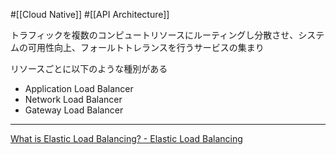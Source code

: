#[[Cloud Native]] #[[API Architecture]]

トラフィックを複数のコンピュートリソースにルーティングし分散させ、システムの可用性向上、フォールトトレランスを行うサービスの集まり

リソースごとに以下のような種別がある

- Application Load Balancer
- Network Load Balancer
- Gateway Load Balancer

---

[What is Elastic Load Balancing? - Elastic Load Balancing](https://docs.aws.amazon.com/elasticloadbalancing/latest/userguide/what-is-load-balancing.html)